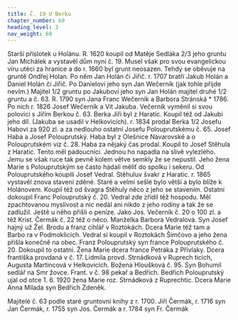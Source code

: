 ```yaml
---
title: Č. 19 U Berku
chapter_number: 69
heading_level: 3
nav_weight: 69
---
```




Starší příslotek u Holánu.
R. 1620 koupil od Matěje Sedláka 2/3 jeho gruntu Jan Michálek a vystavěl dům nyní č. 19. Musel
však pro svou evangelickou víru utéci za hranice a do r. 1660 byl grunt neosazen. Tehdy se oběvuje
na gruntě Ondřej Holan. Po něm Jan Holán či Jiřič. r. 1707 bratří Jakub Holán a Daniel Holán či
Jiřič. Po Danielovi jeho syn Jan Wečerník (jak tohle přijde nevím.) Majitel 1/2 gruntu po Jakubovi
jeho syn Jan Holán majitel druhé 1/2 gruntu a č. 63.
R. 1790 syn Jana Franc Wečerník a Barbora Stránská * 1786. Po nich r. 1826 Josef Wečerník a Vít
Jakuba. Večerník vyměnil si svou polovici s Jiřím Berkou č. 63. Berka Jiří byl z Haratic. Koupil též
od Jakubi jeho díl. (Jakuba se usadil v Helkovicích). r. 1834 prodal Berka 1/2 Josefu Habovi za
920 zl. a za nedlouho ostatní Josefu Polouprutskému č. 65. Josef Haba a Josef Polouprutský.
Haba byl z Olešnice Navarovské a o Polouprutském viz č. 28. Haba za nějaký čas prodal. Koupil
to Josef Stěhula z Haratic. Tento měl padoucnici. Jednou ho napadla na slivě vylezlého. Jemu se
však ruce tak pevně kolem větve semkly že se nepustil. Jeho žena Marie s Polouprutským se často
hádali měliť do spolku i sekeru.
Od Polouprutského koupili Josef Vedral. Stěhuluv švakr z Haratic. r. 1865 vystavěl znova stavení
zděné. Staré a velmi sešlé bylo větší a bylo blíže k Holánovem. Koupil též od švagra Stěhuly něco
z jeho se stavením. Ostatní dokoupil Franc Polouprutský č. 20. Vedral zde zřidil též hospodu. Měl
zpachtovanou myslivost a nic nedál ani nikdo z jeho rodiny a tak že se zadlužil. Ještě u něho přišli
o peníze. Jako Jos. Večerník č. 20 o 100 zl. a též Krist. Čermák č. 22 též o něco. Manželka Barbora
Vedralová. Syn Josef hajný už Žel. Brodu a franz cihlář v Roztokách. Dcera Marie též tam a Barbo­
ra v Podmoklicích. Vedral si koupil v Roztokách Šimčovo a jeho žena přišla konečně na obec.
Franz Polouprutský syn france Polouprutského č. 20. Dokoupil to ostatní. Žena Marie dcera
france Petráka z Přivlaky. Dcera františka provdaná v č. 17. Lidmila provd. Strnádková v Ruprech­
ticích, Augusta Martincová v Helkovicích. Božena Hloušková č. 95. Syn Bohumil sedlář na Smr­
žovce. Frant. v č. 98 pekař a Bedřich.
Bedřich Polouprutský ujal od otce 1. 6. 1920 žena Marie roz. Strnádková z Ruprechtic. Dcera
Marie Anna Milada syn Bedřich Zdeněk.


Majitelé č. 63 podle staré gruntovní knihy z r. 1700.
Jiří Čermák, r. 1716 syn Jan Čermák, r. 1755 syn Jos. Čermák a r. 1784 syn Fr. Čermák
